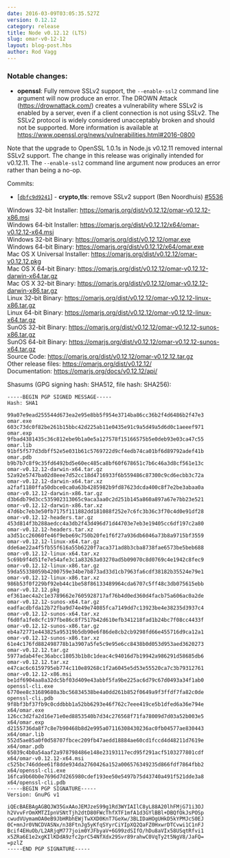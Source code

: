 ```yaml
---
date: 2016-03-09T03:05:35.527Z
version: 0.12.12
category: release
title: Node v0.12.12 (LTS)
slug: omar-v0-12-12
layout: blog-post.hbs
author: Rod Vagg
---
```


### Notable changes:

* **openssl**: Fully remove SSLv2 support, the `--enable-ssl2` command line argument will now produce an error. The DROWN Attack (https://drownattack.com/) creates a vulnerability where SSLv2 is enabled by a server, even if a client connection is not using SSLv2. The SSLv2 protocol is widely considered unacceptably broken and should not be supported. More information is available at https://www.openssl.org/news/vulnerabilities.html#2016-0800

Note that the upgrade to OpenSSL 1.0.1s in Node.js v0.12.11 removed internal SSLv2 support. The change in this release was originally intended for v0.12.11. The `--enable-ssl2` command line argument now produces an error rather than being a no-op.

Commits:

* [[`dbfc9d9241`](https://github.com/omarjs/omar/commit/dbfc9d9241)] - **crypto,tls**: remove SSLv2 support (Ben Noordhuis) [#5536](https://github.com/omarjs/omar/pull/5536)

Windows 32-bit Installer: https://omarjs.org/dist/v0.12.12/omar-v0.12.12-x86.msi<br>
Windows 64-bit Installer: https://omarjs.org/dist/v0.12.12/x64/omar-v0.12.12-x64.msi<br>
Windows 32-bit Binary: https://omarjs.org/dist/v0.12.12/omar.exe<br>
Windows 64-bit Binary: https://omarjs.org/dist/v0.12.12/x64/omar.exe<br>
Mac OS X Universal Installer: https://omarjs.org/dist/v0.12.12/omar-v0.12.12.pkg<br>
Mac OS X 64-bit Binary: https://omarjs.org/dist/v0.12.12/omar-v0.12.12-darwin-x64.tar.gz<br>
Mac OS X 32-bit Binary: https://omarjs.org/dist/v0.12.12/omar-v0.12.12-darwin-x86.tar.gz<br>
Linux 32-bit Binary: https://omarjs.org/dist/v0.12.12/omar-v0.12.12-linux-x86.tar.gz<br>
Linux 64-bit Binary: https://omarjs.org/dist/v0.12.12/omar-v0.12.12-linux-x64.tar.gz<br>
SunOS 32-bit Binary: https://omarjs.org/dist/v0.12.12/omar-v0.12.12-sunos-x86.tar.gz<br>
SunOS 64-bit Binary: https://omarjs.org/dist/v0.12.12/omar-v0.12.12-sunos-x64.tar.gz<br>
Source Code: https://omarjs.org/dist/v0.12.12/omar-v0.12.12.tar.gz<br>
Other release files: https://omarjs.org/dist/v0.12.12/<br>
Documentation: https://omarjs.org/docs/v0.12.12/api/

Shasums (GPG signing hash: SHA512, file hash: SHA256):
```
-----BEGIN PGP SIGNED MESSAGE-----
Hash: SHA1

99a07e9ead255544d673ea2e95e8bb5f954e3714ba86cc36b2f4d6486b2f47e3  omar.exe
603c73dc0f82be261b15bbc42d225ab11e0435e91c9a5d49a5d6d0c1aeeef971  omar.exp
9fbad4381435c36c812ebe9b1a0e5a127578f15166575b5e0deb93e03ca47c55  omar.lib
91bf5f577d3dbff52e5e031b61c5769722d9cf4edb74ca01bf6d89792adef41b  omar.pdb
b9b7b7c8f9c35fd6492bd5e60ec485ca8bf60f678651c7b6c46a3d8cf561e13c  omar-v0.12.12-darwin-x64.tar.gz
52a92e5747ba02d8eee7d52cc18d4716933f6b559486c87300c9cd6ecbb3c72a  omar-v0.12.12-darwin-x64.tar.xz
a2faf1180ffa50dbce0ca0a63b4285982b9fd87623dcda400c8f7e2be3abaa0a  omar-v0.12.12-darwin-x86.tar.gz
d3b6db79d3cc535902313065c9aca3aa0c2d251b145a860a897a67e7bb23e521  omar-v0.12.12-darwin-x86.tar.xz
47d6bc7eb3e50fb7175f111882dd181088f252e7c6fc3b36c3f70c4d0e91df28  omar-v0.12.12-headers.tar.gz
453d814f3b288aedcc4a3db2f43d496d71d44703e7eb3e19405cc6df197c2a80  omar-v0.12.12-headers.tar.xz
a3d51cc26060fe46f9ebe69c750b20fe1f6f27a936db6046a73b8a9715bf3559  omar-v0.12.12-linux-x64.tar.gz
dde6ae22a4f5fb55f616a55b6220f7aca371ad8b3cba8738fae6573be5beb688  omar-v0.12.12-linux-x64.tar.xz
5c69b9f4d51fe7e54afe3c1a83263a03270ad5b09070c8d0769c4e1942c8fec9  omar-v0.12.12-linux-x86.tar.gz
59da55338059b4200759e34be7b873ad33d1cb7963fa6cdf38182b35524e79e1  omar-v0.12.12-linux-x86.tar.xz
986b53f0f229bf92eb44c1be58f86133489964cda6707c5ff48c3db075615ebb  omar-v0.12.12.pkg
ef361aec4a2c1e3789662e7605928717af76b4d0ed360d4facb75a606ac0a2de  omar-v0.12.12-sunos-x64.tar.gz
eadfacdbfda12b72fba9d74e49e74085fca7149dd7c13923be4e38235d3937c4  omar-v0.12.12-sunos-x64.tar.xz
f6d0fa1fe8cfc197fbe86c8f7517b42d610efb341218fad1b24bc7f08cc4433f  omar-v0.12.12-sunos-x86.tar.gz
eb4a72771e443825a95319b5db90e6f86de8cb2cb9298fd66e455716d9ca12a1  omar-v0.12.12-sunos-x86.tar.xz
61e4c176fd882498778b1a3907a5fe5c9e95e6cc8438b0d053d953aed3620273  omar-v0.12.12.tar.gz
5977adab4fec36abcc18053b1b8c1deac4c94016d7b19942a986291d58685db6  omar-v0.12.12.tar.xz
e47cac6c6159795eb774c110e89268c1f2a6045e5d53e55520ca7c3b79312761  omar-v0.12.12-x86.msi
be1df6904aa8a32dc5bf03d409e43abbf5fa9be225ac6d79c67d0493a34f1ab0  openssl-cli.exe
6770ee8c31689680a3bc56834538be4a0dd261b852f0649a9f3ffdf7fa82c0de  openssl-cli.pdb
9f8bf3bf37fb9c0cddbbb1a52bb6293e46f762c7eee419ce5b1dfed6a36e794e  x64/omar.exe
126cc3d2fa2d16e71e0ed8853540b7d34c276568f71fa78009d7d03a52b003e5  x64/omar.exp
d2155736da8f7c8e7b90468b8d2e995a07116308430236ac0fb04577ae830443  x64/omar.lib
552d5ae85a0f0d58707fbcec209fb47aedd18884ae60cd1fccd4d48211d7619e  x64/omar.pdb
65039c4b0a54aaf2a978798486e148e23193117ecd95f291acf5103277801cdf  x64/omar-v0.12.12-x64.msi
c525bc746ddee61f8dde934da2760426a152a006576349235d866fdf7864fbb2  x64/openssl-cli.exe
16fca9b60b0e7696d7d265980cdef193ee50e5497b75d43740a491f521dde3a8  x64/openssl-cli.pdb
-----BEGIN PGP SIGNATURE-----
Version: GnuPG v1

iQEcBAEBAgAGBQJW35GxAAoJEMJzeS99g1Rd3WYIAIlC8yL88A20lhFMjG71i3OJ
h2VvvFrOmXMTZIpnVSNtTjh2dtD80FWcThfXTF1mfA1d3GYlBBl+DBQfOkJsPOSp
cwudVUymamOA0eB9JbHRbhEWjTwXXD0KnT7GeXw/3BLIDaHOgUHkD5kYPMJcS0EJ
0C+mnJr0VNCDVASNx/n38FtnJg5yKfqSYyrCiYIpXQ2QaFZ0HxwrDTCvwi1C1nFJ
Bcif4EHuOb/L2ARjqM777joim0YJFbyaV+6G99zdSIfO/hDu8aVIx58USqtRfvi1
x5ZRa6E1e2xgKIlKDdA9zfc2prC54NfXdx29Svr89rahwC0VqTy2t5NgV8/JaFQ=
=pzlZ
-----END PGP SIGNATURE-----

```

